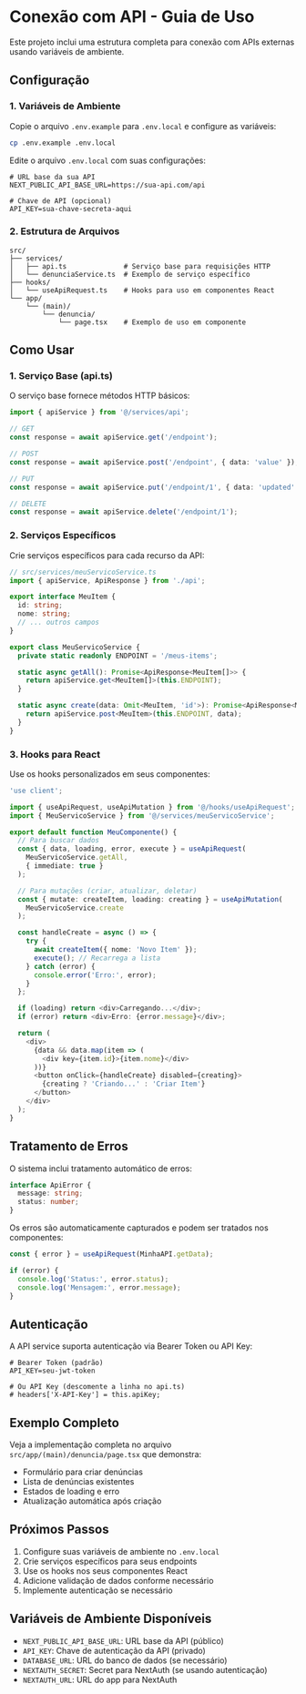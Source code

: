 # Conexão com API - Guia de Uso

Este projeto inclui uma estrutura completa para conexão com APIs externas usando variáveis de ambiente.

## Configuração

### 1. Variáveis de Ambiente

Copie o arquivo `.env.example` para `.env.local` e configure as variáveis:

```bash
cp .env.example .env.local
```

Edite o arquivo `.env.local` com suas configurações:

```env
# URL base da sua API
NEXT_PUBLIC_API_BASE_URL=https://sua-api.com/api

# Chave de API (opcional)
API_KEY=sua-chave-secreta-aqui
```

### 2. Estrutura de Arquivos

```
src/
├── services/
│   ├── api.ts              # Serviço base para requisições HTTP
│   └── denunciaService.ts  # Exemplo de serviço específico
├── hooks/
│   └── useApiRequest.ts    # Hooks para uso em componentes React
└── app/
    └── (main)/
        └── denuncia/
            └── page.tsx    # Exemplo de uso em componente
```

## Como Usar

### 1. Serviço Base (api.ts)

O serviço base fornece métodos HTTP básicos:

```typescript
import { apiService } from '@/services/api';

// GET
const response = await apiService.get('/endpoint');

// POST
const response = await apiService.post('/endpoint', { data: 'value' });

// PUT
const response = await apiService.put('/endpoint/1', { data: 'updated' });

// DELETE
const response = await apiService.delete('/endpoint/1');
```

### 2. Serviços Específicos

Crie serviços específicos para cada recurso da API:

```typescript
// src/services/meuServicoService.ts
import { apiService, ApiResponse } from './api';

export interface MeuItem {
  id: string;
  nome: string;
  // ... outros campos
}

export class MeuServicoService {
  private static readonly ENDPOINT = '/meus-items';

  static async getAll(): Promise<ApiResponse<MeuItem[]>> {
    return apiService.get<MeuItem[]>(this.ENDPOINT);
  }

  static async create(data: Omit<MeuItem, 'id'>): Promise<ApiResponse<MeuItem>> {
    return apiService.post<MeuItem>(this.ENDPOINT, data);
  }
}
```

### 3. Hooks para React

Use os hooks personalizados em seus componentes:

```typescript
'use client';

import { useApiRequest, useApiMutation } from '@/hooks/useApiRequest';
import { MeuServicoService } from '@/services/meuServicoService';

export default function MeuComponente() {
  // Para buscar dados
  const { data, loading, error, execute } = useApiRequest(
    MeuServicoService.getAll,
    { immediate: true }
  );

  // Para mutações (criar, atualizar, deletar)
  const { mutate: createItem, loading: creating } = useApiMutation(
    MeuServicoService.create
  );

  const handleCreate = async () => {
    try {
      await createItem({ nome: 'Novo Item' });
      execute(); // Recarrega a lista
    } catch (error) {
      console.error('Erro:', error);
    }
  };

  if (loading) return <div>Carregando...</div>;
  if (error) return <div>Erro: {error.message}</div>;

  return (
    <div>
      {data && data.map(item => (
        <div key={item.id}>{item.nome}</div>
      ))}
      <button onClick={handleCreate} disabled={creating}>
        {creating ? 'Criando...' : 'Criar Item'}
      </button>
    </div>
  );
}
```

## Tratamento de Erros

O sistema inclui tratamento automático de erros:

```typescript
interface ApiError {
  message: string;
  status: number;
}
```

Os erros são automaticamente capturados e podem ser tratados nos componentes:

```typescript
const { error } = useApiRequest(MinhaAPI.getData);

if (error) {
  console.log('Status:', error.status);
  console.log('Mensagem:', error.message);
}
```

## Autenticação

A API service suporta autenticação via Bearer Token ou API Key:

```env
# Bearer Token (padrão)
API_KEY=seu-jwt-token

# Ou API Key (descomente a linha no api.ts)
# headers['X-API-Key'] = this.apiKey;
```

## Exemplo Completo

Veja a implementação completa no arquivo `src/app/(main)/denuncia/page.tsx` que demonstra:

- Formulário para criar denúncias
- Lista de denúncias existentes
- Estados de loading e erro
- Atualização automática após criação

## Próximos Passos

1. Configure suas variáveis de ambiente no `.env.local`
2. Crie serviços específicos para seus endpoints
3. Use os hooks nos seus componentes React
4. Adicione validação de dados conforme necessário
5. Implemente autenticação se necessário

## Variáveis de Ambiente Disponíveis

- `NEXT_PUBLIC_API_BASE_URL`: URL base da API (público)
- `API_KEY`: Chave de autenticação da API (privado)
- `DATABASE_URL`: URL do banco de dados (se necessário)
- `NEXTAUTH_SECRET`: Secret para NextAuth (se usando autenticação)
- `NEXTAUTH_URL`: URL do app para NextAuth